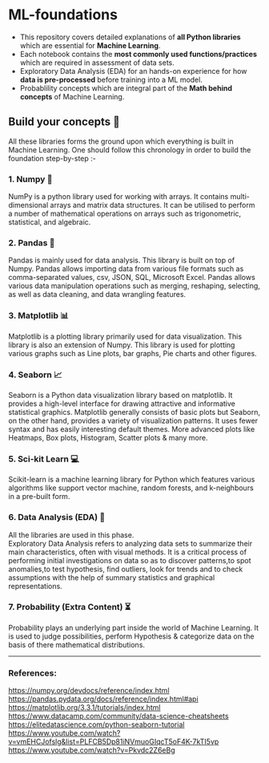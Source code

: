 # ML-foundations
* This repository covers detailed explanations of **all Python libraries** which are essential for **Machine Learning**.
* Each notebook contains the **most commonly used functions/practices** which are required in assessment of data sets.
* Exploratory Data Analysis (EDA) for an hands-on experience for how **data is pre-processed** before training into a ML model.
* Probablility concepts which are integral part of the **Math behind concepts** of Machine Learning.

## Build your concepts :scroll:
All these libraries forms the ground upon which everything is built in Machine Learning. One should follow this chronology in order to build the foundation step-by-step :-

### 1. Numpy 🔢
NumPy is a python library used for working with arrays. It contains multi-dimensional arrays and matrix data structures. It can be utilised to perform a number of mathematical operations on arrays such as trigonometric, statistical, and algebraic.
### 2. Pandas 🐼
Pandas is mainly used for data analysis. This library is built on top of Numpy. Pandas allows importing data from various file formats such as comma-separated values, csv, JSON, SQL, Microsoft Excel. Pandas allows various data manipulation operations such as merging, reshaping, selecting, as well as data cleaning, and data wrangling features.
### 3. Matplotlib 📊
Matplotlib is a plotting library primarily used for data visualization. This library is also an extension of Numpy. This library is used for plotting various graphs such as Line plots, bar graphs, Pie charts and other figures. 
### 4. Seaborn 📈
Seaborn is a Python data visualization library based on matplotlib. It provides a high-level interface for drawing attractive and informative statistical graphics.
Matplotlib generally consists of basic plots but Seaborn, on the other hand, provides a variety of visualization patterns. It uses fewer syntax and has easily interesting default themes. More advanced plots like Heatmaps, Box plots, Histogram, Scatter plots & many more.
### 5. Sci-kit Learn 💻
Scikit-learn is a machine learning library for Python which features various algorithms like support vector machine, random forests, and k-neighbours in a pre-built form. 
### 6. Data Analysis (EDA) 📝
All the libraries are used in this phase. </br>
Exploratory Data Analysis refers to analyzing data sets to summarize their main characteristics, often with visual methods. It is a critical process of performing initial investigations on data so as to discover patterns,to spot anomalies,to test hypothesis, find outliers, look for trends and to check assumptions with the help of summary statistics and graphical representations.
### 7. Probability (Extra Content) ⏳
Probability plays an underlying part inside the world of Machine Learning. It is used to judge possibilities, perform Hypothesis & categorize data on the basis of there mathematical distributions.


***

### References:
https://numpy.org/devdocs/reference/index.html</br>
https://pandas.pydata.org/docs/reference/index.html#api</br>
https://matplotlib.org/3.3.1/tutorials/index.html</br>
https://www.datacamp.com/community/data-science-cheatsheets</br>
https://elitedatascience.com/python-seaborn-tutorial
https://www.youtube.com/watch?v=vmEHCJofslg&list=PLFCB5Dp81iNVmuoGIqcT5oF4K-7kTI5vp</br>
https://www.youtube.com/watch?v=Pkvdc2Z6eBg


